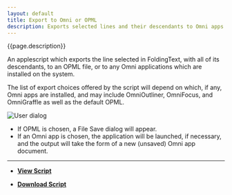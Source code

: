 ```yaml
---
layout: default
title: Export to Omni or OPML
description: Exports selected lines and their descendants to Omni apps or OPML 
---
```


{{page.description}}

An applescript which exports the line selected in FoldingText, with all of its descendants, to an OPML file, or to any Omni applications which are installed on the system.

The list of export choices offered by the script will depend on which, if any, Omni apps are installed, and may include OmniOutliner, OmniFocus, and OmniGraffle as well as the default OPML.

![User dialog](https://raw.github.com/RobTrew/tree-tools/master/FoldingText%20scripts/Import%20Export/FT2Omni-or-OPML.png)

- If OPML is chosen, a File Save dialog will appear.
- If an Omni app is chosen, the application will be launched, if necessary, and the output will take the form of a new (unsaved) Omni app document.

***

- [**View Script**](https://github.com/RobTrew/tree-tools/tree/master/FoldingText%20scripts/Import%20Export)
 
- [**Download Script**](https://github.com/RobTrew/tree-tools/blob/master/FoldingText%20scripts/Import%20Export/FT2OMNI-018.scptd.zip?raw=true)
